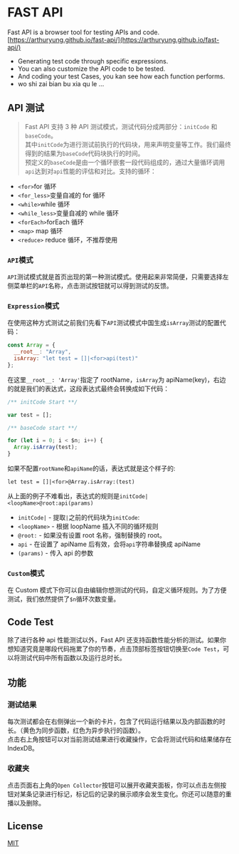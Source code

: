 # FAST API

Fast API is a browser tool for testing APIs and code. [https://arthuryung.github.io/fast-api/](https://arthuryung.github.io/fast-api/)

- Generating test code through specific expressions.
- You can also customize the API code to be tested.
- And coding your test Cases, you kan see how each function performs.
- wo shi zai bian bu xia qu le ...
   
   
## API 测试
   

> Fast API 支持 3 种 API 测试模式，测试代码分成两部分：`initCode` 和 `baseCode`。<br>
> 其中`initCode`为进行测试前执行的代码块，用来声明变量等工作。我们最终得到的结果为`baseCode`代码块执行的时间。<br>
> 预定义的`baseCode`是由一个循环嵌套一段代码组成的，通过大量循环调用`api`达到对`api`性能的评估和对比。支持的循环：
   

- `<for>`for 循环
- `<for_less>`变量自减的 for 循环
- `<while>`while 循环
- `<while_less>`变量自减的 while 循环
- `<forEach>`forEach 循环
- `<map>` map 循环
- `<reduce>` reduce 循环，不推荐使用
   

### `API`模式
   

`API`测试模式就是首页出现的第一种测试模式。使用起来非常简便，只需要选择左侧菜单栏的`API`名称，点击测试按钮就可以得到测试的反馈。
   

### `Expression`模式   
   

在使用这种方式测试之前我们先看下`API`测试模式中国生成`isArray`测试的配置代码：

```js
const Array = {
  __root__: "Array",
  isArray: "let test = []|<for>api(test)"
};
```

在这里`__root__: 'Array'`指定了 rootName，`isArray`为 apiName(key)，右边的就是我们的表达式，这段表达式最终会转换成如下代码：

```js
/** initCode Start **/

var test = [];

/** baseCode start **/

for (let i = 0; i < $n; i++) {
  Array.isArray(test);
}
```

如果不配置`rootName`和`apiName`的话，表达式就是这个样子的:

```base
let test = []|<for>@Array.isArray:(test)
```

从上面的例子不难看出，表达式的规则是`initCode|<loopName>@root:api(params)`

- `initCode|` - 提取`|`之前的代码块为`initCode`:
- `<loopName>` - 根据 loopName 插入不同的循环规则
- `@root:` - 如果没有设置 root 名称，强制替换的 root。
- `api` - 在设置了 apiName 后有效，会将`api`字符串替换成 apiName
- `(params)` - 传入 api 的参数   
   

### `Custom`模式   
   
  
在 Custom 模式下你可以自由编辑你想测试的代码，自定义循环规则。为了方便测试，我们依然提供了`$n`循环次数变量。   
   

## Code Test
   

除了进行各种 api 性能测试以外，Fast API 还支持函数性能分析的测试。如果你想知道究竟是哪段代码拖累了你的节奏，点击顶部标签按钮切换至`Code Test`，可以将测试代码中所有函数以及运行总时长。
   

## 功能
   
### 测试结果
   

每次测试都会在右侧弹出一个新的卡片，包含了代码运行结果以及内部函数的时长。（黄色为同步函数，红色为异步执行的函数）。<br>
点击右上角按钮可以对当前测试结果进行收藏操作，它会将测试代码和结果储存在 IndexDB。
[](http://cdn.toofook.com/blog/images/pic1.png)   
   

### 收藏夹   


点击页面右上角的`Open Collector`按钮可以展开收藏夹面板，你可以点击左侧按钮对某条记录进行标记，标记后的记录的展示顺序会发生变化。你还可以随意的重播以及删除。
[](http://cdn.toofook.com/blog/images/pic2.png)   
   

## License

[MIT](LICENSE)
